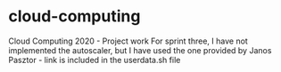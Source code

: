 # cloud-computing
Cloud Computing 2020 - Project work
For sprint three, I have not implemented the autoscaler, but I have used the one provided by Janos Pasztor - link is included in the userdata.sh file
